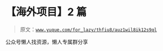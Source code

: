 # 【海外项目】2 篇

> 原文：[`www.yuque.com/for_lazy/thfiu8/auz1wil8ik12s9ql`](https://www.yuque.com/for_lazy/thfiu8/auz1wil8ik12s9ql)

<ne-p id="udbe389e3" data-lake-id="udbe389e3"><ne-text id="ub7ee97eb">公众号懒人找资源，懒人专属群分享</ne-text></ne-p>
